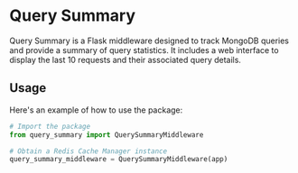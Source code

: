 # Query Summary

Query Summary is a Flask middleware designed to track MongoDB queries and provide a summary of query statistics. It includes a web interface to display the last 10 requests and their associated query details.


## Usage
Here's an example of how to use the package:

```python
# Import the package
from query_summary import QuerySummaryMiddleware

# Obtain a Redis Cache Manager instance
query_summary_middleware = QuerySummaryMiddleware(app)
```